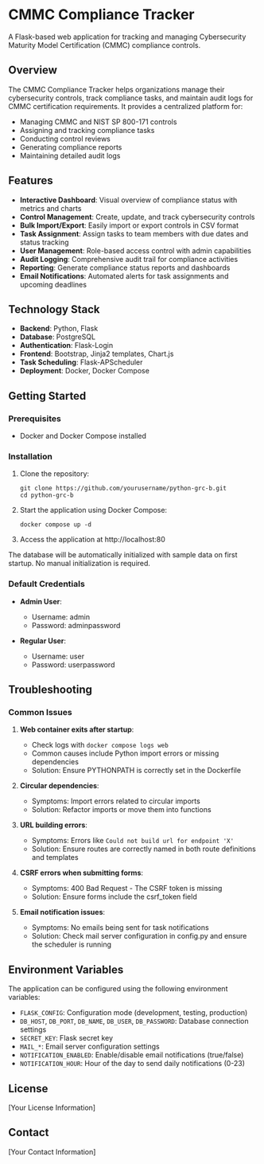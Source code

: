 # CMMC Compliance Tracker

A Flask-based web application for tracking and managing Cybersecurity Maturity Model Certification (CMMC) compliance controls.

## Overview

The CMMC Compliance Tracker helps organizations manage their cybersecurity controls, track compliance tasks, and maintain audit logs for CMMC certification requirements. It provides a centralized platform for:

- Managing CMMC and NIST SP 800-171 controls
- Assigning and tracking compliance tasks
- Conducting control reviews
- Generating compliance reports
- Maintaining detailed audit logs

## Features

- **Interactive Dashboard**: Visual overview of compliance status with metrics and charts
- **Control Management**: Create, update, and track cybersecurity controls
- **Bulk Import/Export**: Easily import or export controls in CSV format
- **Task Assignment**: Assign tasks to team members with due dates and status tracking
- **User Management**: Role-based access control with admin capabilities
- **Audit Logging**: Comprehensive audit trail for compliance activities
- **Reporting**: Generate compliance status reports and dashboards
- **Email Notifications**: Automated alerts for task assignments and upcoming deadlines

## Technology Stack

- **Backend**: Python, Flask
- **Database**: PostgreSQL
- **Authentication**: Flask-Login
- **Frontend**: Bootstrap, Jinja2 templates, Chart.js
- **Task Scheduling**: Flask-APScheduler
- **Deployment**: Docker, Docker Compose

## Getting Started

### Prerequisites

- Docker and Docker Compose installed

### Installation

1. Clone the repository:
   ```
   git clone https://github.com/yourusername/python-grc-b.git
   cd python-grc-b
   ```

2. Start the application using Docker Compose:
   ```
   docker compose up -d
   ```

3. Access the application at http://localhost:80

The database will be automatically initialized with sample data on first startup. No manual initialization is required.

### Default Credentials

- **Admin User**:
  - Username: admin
  - Password: adminpassword

- **Regular User**:
  - Username: user
  - Password: userpassword

## Troubleshooting

### Common Issues

1. **Web container exits after startup**:
   - Check logs with `docker compose logs web`
   - Common causes include Python import errors or missing dependencies
   - Solution: Ensure PYTHONPATH is correctly set in the Dockerfile

2. **Circular dependencies**:
   - Symptoms: Import errors related to circular imports
   - Solution: Refactor imports or move them into functions

3. **URL building errors**:
   - Symptoms: Errors like `Could not build url for endpoint 'X'`
   - Solution: Ensure routes are correctly named in both route definitions and templates

4. **CSRF errors when submitting forms**:
   - Symptoms: 400 Bad Request - The CSRF token is missing
   - Solution: Ensure forms include the csrf_token field

5. **Email notification issues**:
   - Symptoms: No emails being sent for task notifications
   - Solution: Check mail server configuration in config.py and ensure the scheduler is running

## Environment Variables

The application can be configured using the following environment variables:

- `FLASK_CONFIG`: Configuration mode (development, testing, production)
- `DB_HOST`, `DB_PORT`, `DB_NAME`, `DB_USER`, `DB_PASSWORD`: Database connection settings
- `SECRET_KEY`: Flask secret key
- `MAIL_*`: Email server configuration settings
- `NOTIFICATION_ENABLED`: Enable/disable email notifications (true/false)
- `NOTIFICATION_HOUR`: Hour of the day to send daily notifications (0-23)

## License

[Your License Information]

## Contact

[Your Contact Information]
